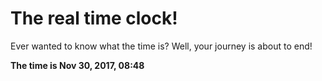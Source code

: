 # The real time clock!

Ever wanted to know what the time is? Well, your journey is about to end!

**The time is Nov 30, 2017, 08:48**